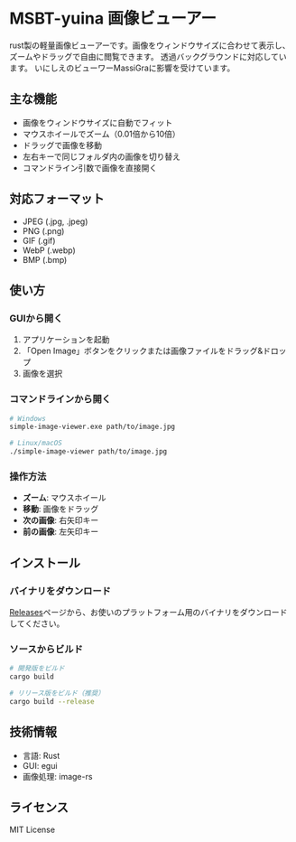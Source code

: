 # MSBT-yuina 画像ビューアー

rust製の軽量画像ビューアーです。画像をウィンドウサイズに合わせて表示し、ズームやドラッグで自由に閲覧できます。
透過バックグラウンドに対応しています。
いにしえのビューワーMassiGraに影響を受けています。

## 主な機能

- 画像をウィンドウサイズに自動でフィット
- マウスホイールでズーム（0.01倍から10倍）
- ドラッグで画像を移動
- 左右キーで同じフォルダ内の画像を切り替え
- コマンドライン引数で画像を直接開く

## 対応フォーマット

- JPEG (.jpg, .jpeg)
- PNG (.png)
- GIF (.gif)
- WebP (.webp)
- BMP (.bmp)

## 使い方

### GUIから開く

1. アプリケーションを起動
2. 「Open Image」ボタンをクリックまたは画像ファイルをドラッグ&ドロップ
3. 画像を選択

### コマンドラインから開く

```bash
# Windows
simple-image-viewer.exe path/to/image.jpg

# Linux/macOS
./simple-image-viewer path/to/image.jpg
```

### 操作方法

- **ズーム**: マウスホイール
- **移動**: 画像をドラッグ
- **次の画像**: 右矢印キー
- **前の画像**: 左矢印キー

## インストール

### バイナリをダウンロード

[Releases](../../releases)ページから、お使いのプラットフォーム用のバイナリをダウンロードしてください。

### ソースからビルド

```bash
# 開発版をビルド
cargo build

# リリース版をビルド（推奨）
cargo build --release
```

## 技術情報

- 言語: Rust
- GUI: egui
- 画像処理: image-rs

## ライセンス

MIT License
